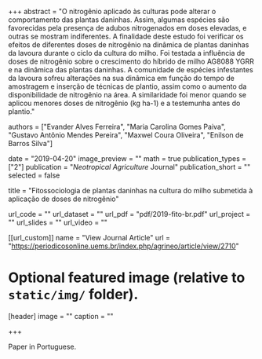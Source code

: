 +++
abstract = "O nitrogênio aplicado às culturas pode alterar o comportamento das plantas daninhas. Assim, algumas espécies são favorecidas pela presença de adubos nitrogenados em doses elevadas, e outras se mostram indiferentes. A finalidade deste estudo foi verificar os efeitos de diferentes doses de nitrogênio na dinâmica de plantas daninhas da lavoura durante o ciclo da cultura do milho. Foi testada a influência de doses de nitrogênio sobre o crescimento do híbrido de milho AG8088 YGRR e na dinâmica das plantas daninhas. A comunidade de espécies infestantes da lavoura sofreu alterações na sua dinâmica em função do tempo de amostragem e inserção de técnicas de plantio, assim como o aumento da disponibilidade de nitrogênio na área. A similaridade foi menor quando se aplicou menores doses de nitrogênio (kg ha-1) e a testemunha antes do plantio."

authors = ["Evander Alves Ferreira", "Maria Carolina Gomes Paiva", "Gustavo Antônio Mendes Pereira", "Maxwel Coura Oliveira", "Enilson de Barros Silva"]

date = "2019-04-20"
image_preview = ""
math = true
publication_types = ["2"]
publication = "*Neotropical Agriculture* Journal"
publication_short = ""
selected = false

title = "Fitossociologia de plantas daninhas na cultura do milho submetida à aplicação de doses de nitrogênio"

url_code = ""
url_dataset = ""
url_pdf = "pdf/2019-fito-br.pdf"
url_project = ""
url_slides = ""
url_video = ""

[[url_custom]]
name = "View Journal Article"
url = "https://periodicosonline.uems.br/index.php/agrineo/article/view/2710"

# Optional featured image (relative to `static/img/` folder).
[header]
image = ""
caption = ""

+++

Paper in Portuguese.
